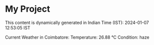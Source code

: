 # My Project

This content is dynamically generated in Indian Time (IST): 2024-01-07 12:53:05 IST


Current Weather in Coimbatore:
Temperature: 26.88 °C
Condition: haze

